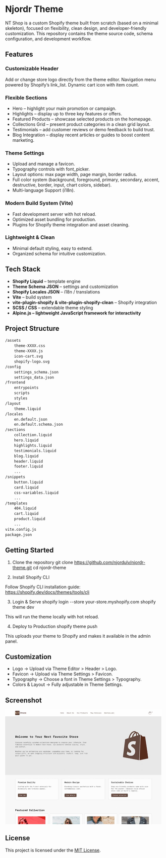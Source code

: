 # Njordr Theme

NT Shop is a custom Shopify theme built from scratch (based on a minimal skeleton), focused on flexibility, clean design, and developer-friendly customization.
This repository contains the theme source code, schema configuration, and development workflow.

## Features

### Customizable Header

Add or change store logo directly from the theme editor.
Navigation menu powered by Shopify’s link_list.
Dynamic cart icon with item count.

### Flexible Sections

- Hero – highlight your main promotion or campaign.
- Highlights – display up to three key features or offers.
- Featured Products – showcase selected products on the homepage.
- Collections Grid – present product categories in a clean grid layout.
- Testimonials – add customer reviews or demo feedback to build trust.
- Blog Integration – display recent articles or guides to boost content marketing.

### Theme Settings

- Upload and manage a favicon.
- Typography controls with font_picker.
- Layout options: max page width, page margin, border radius.
- Full color system (background, foreground, primary, secondary, accent, destructive, border, input, chart colors, sidebar).
- Multi-language Support (i18n).

### Modern Build System (Vite)

- Fast development server with hot reload.
- Optimized asset bundling for production.
- Plugins for Shopify theme integration and asset cleaning.

### Lightweight & Clean

- Minimal default styling, easy to extend.
- Organized schema for intuitive customization.

## Tech Stack

- **Shopify Liquid** – template engine
- **Theme Schema JSON** – settings and customization
- **Shopify Locales JSON** – i18n / translations
- **Vite** – build system
- **vite-plugin-shopify & vite-plugin-shopify-clean** – Shopify integration
- **SCSS / CSS** – extendable theme styling
- **Alpine.js – lightweight JavaScript framework for interactivity**

## Project Structure

```bash
/assets
    theme-XXXX.css
    theme-XXXX.js
    icon-cart.svg
    shopify-logo.svg
/config
    settings_schema.json
    settings_data.json
/frontend
    entrypoints
    scripts
    styles
/layout
    theme.liquid
/locales
    en.default.json
    en.default.schema.json
/sections
    collection.liquid
    hero.liquid
    highlights.liquid
    testimonials.liquid
    blog.liquid
    header.liquid
    footer.liquid
    ...
/snippets
    button.liquid
    card.liquid
    css-variables.liquid
    ...
/templates
    404.liquid
    cart.liquid
    product.liquid
    ...
vite.config.js
package.json
```

## Getting Started

1. Clone the repository
   git clone https://github.com/njordulv/njordr-theme.git
   cd njordr-theme

2. Install Shopify CLI

Follow Shopify CLI installation guide:
https://shopify.dev/docs/themes/tools/cli

3. Login & Serve
   shopify login --store your-store.myshopify.com
   shopify theme dev

This will run the theme locally with hot reload.

4. Deploy to Production
   shopify theme push

This uploads your theme to Shopify and makes it available in the admin panel.

## Customization

- Logo → Upload via Theme Editor > Header > Logo.
- Favicon → Upload via Theme Settings > Favicon.
- Typography → Choose a font in Theme Settings > Typography.
- Colors & Layout → Fully adjustable in Theme Settings.

## Screenshot

![Njordr Shopify Theme Screenshot](./assets/screenshot.jpg)

## License

This project is licensed under the [MIT License](LICENSE).
